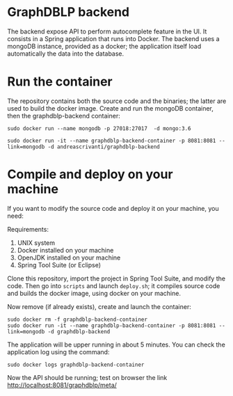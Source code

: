 # GraphDBLP backend
The backend expose API to perform autocomplete feature in the UI. It consists in a Spring application that runs into Docker.
The backend uses a mongoDB instance, provided as a docker; the application itself load automatically the data into the database.

# Run the container

The repository contains both the source code and the binaries; the latter are used to build the docker image.
Create and run the mongoDB container, then the graphdblp-backend container:

	sudo docker run --name mongodb -p 27018:27017  -d mongo:3.6
	
	sudo docker run -it --name graphdblp-backend-container -p 8081:8081 --link=mongodb -d andreascrivanti/graphdblp-backend

# Compile and deploy on your machine
If you want to modify the source code and deploy it on your machine, you need:

Requirements:
1. UNIX system
1. Docker installed on your machine
1. OpenJDK installed on your machine
1. Spring Tool Suite (or Eclipse)

Clone this repository, import the project in Spring Tool Suite, and modify the code.
Then go into `scripts` and launch `deploy.sh`; it compiles source code and builds the docker image, using docker on your machine.

Now remove (if already exists), create and launch the container:

	sudo docker rm -f graphdblp-backend-container
	sudo docker run -it --name graphdblp-backend-container -p 8081:8081 --link=mongodb -d graphdblp-backend
	
The application will be upper running in about 5 minutes.
You can check the application log using the command:

	sudo docker logs graphdblp-backend-container
	
Now the API should be running; test on browser the link [http://localhost:8081/graphdblp/meta/](http://localhost:8081/graphdblp/meta/)
